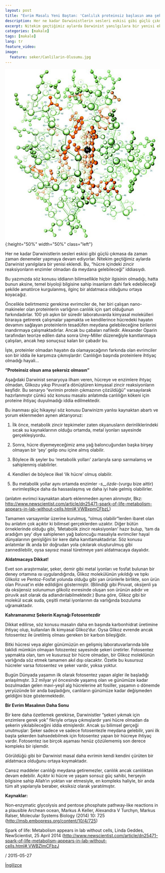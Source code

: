 ```yaml
---
layout: post
title: "Evrim Masalı Yeni Baştan: 'Canlılık proteinsiz başlasın ama şekersiz olmasın'"
description: Her ne kadar Darwinistlerin sesleri eskisi gibi güçlü çıkmasa da zaman zaman denemeler yapmaya devam ediyorlar.
excerpt: Nitekim geçtiğimiz aylarda Darwinist yanılgılara bir yenisi eklendi.
categories: [makale]
tags: [makale]
lang: tr
feature_video: 
image:
  feature: seker/Canlilarin-Olusumu.jpg
---
```


![Evrim Masalı](/images/seker/cytochrome.jpg  "Evrim Masalı"){:height="50%" width="50%" class="left"}

Her ne kadar Darwinistlerin sesleri eskisi gibi güçlü çıkmasa da zaman zaman denemeler yapmaya devam ediyorlar. Nitekim geçtiğimiz aylarda Darwinist yanılgılara bir yenisi eklendi. Bu, “hücre içindeki zincir reaksiyonların enzimler olmadan da meydana gelebileceği” iddiasıydı.

Bu yazımızda söz konusu iddianın bilimsellikle hiçbir ilgisinin olmadığı, hatta bunun aksine, temel biyoloji bilgisine sahip insanların dahi fark edebileceği şekilde amatörce kurgulanmış, ilginç bir aldatmaca olduğunu ortaya koyacağız.

Öncelikle belirtmemiz gerekirse evrimciler de, her biri çalışan nano-makineler olan proteinlerin varlığının canlılık için şart olduğunun farkındadırlar. 100 yılı aşkın bir süredir laboratuvarda kimyasal molekülleri biraraya getirerek çalışmalar yapmakta ve kendilerince hücredeki hayatın devamını sağlayan proteinlerin tesadüfen meydana gelebileceğine birilerini inandırmaya çalışmaktadırlar. Ancak bu çabaları nafiledir. Alexander Oparin tarafından teorize edilen daha sonra Urey-Miller düzeneğiyle kanıtlanmaya çalışılan, ancak hep sonuçsuz kalan bir çabadır bu.

İşte, proteinler olmadan hayatın da olamayacağının farkında olan evrimciler son bir iddia ile karşımıza çıkmışlardır: Canlılığın başında proteinlere ihtiyaç olmadığı hayali…

**“Proteinsiz olsun ama şekersiz olmasın”**

Aşağıdaki Darwinist senaryoya ilham veren, hücreye ve enzimlere ihtyaç olmadan, Glikozu yıkıp Piruvat’a dönüştüren kimyasal zincir reaksiyonların keşfidir. Bu senaryo “evrimin protein çıkmazının çözüldüğü” varsayılarak hazırlanmıştır çünkü söz konusu masalsı anlatımda canlılığın kökeni için proteine ihtiyaç duyulmadığı iddia edilmektedir.

Bu inanması güç hikayeyi söz konusu Darwinizm yanlısı kaynaktan abartı ve yorum eklenmeden aynen aktarıyoruz:

1.    İlk önce, metabolik zincir tepkimeler zaten okyanusların derinliklerindeki sıcak su kaynaklarının olduğu ortamda, metal iyonları sayesinde gerçekleşiyordu.

2.    Sonra, hücre diyemeyeceğimiz ama yağ baloncuğundan başka birşey olmayan bir ‘şey’ gelip onu içine almış olabilir.

3.    Böylece ilk şeyler bu ‘metabolik yolları’ zarlarıyla sarıp sarmalamış ve sahiplenmiş olabilirler.

4.    Kendileri de böylece ilkel ‘ilk hücre’ olmuş olabilir.

5.    Bu metabolik yollar aynı ortamda enzimler -_s__özde_\-(vurgu bize aittir) evrimleştikçe daha da hassaslaşmış ve daha iyi hale gelmiş olabilirler.

(anlatım evrimci kaynaktan abartı eklenmeden aynen alınmıştır, Bkz: http://www.newscientist.com/article/dn25471-spark-of-life-metabolism-appears-in-lab-without-cells.html#.VWBxpmCFbzL)

Tamamen varsayımlar üzerine kurulmuş, “olmuş olabilir”lerden ibaret olan bu anlatım çok açıktır ki bilimsel gerçeklerden uzaktır. Diğer bütün örneklerinde olduğu gibi, ‘Metabolik zincir reaksiyonları’ hazır bulup, ‘tam da aradığım şey’ diye sahiplenen yağ baloncuğu masalıyla evrimciler hayal dünyalarının genişliğini bir kere daha kanıtlamaktadırlar. Söz konusu anlatımlar ilk anda bir doğrudan yola çıkılarak oluşturulmuş gibi zannedilebilir, oysa sayısız masal türetmeye yani aldatmacaya dayalıdır.

**Aldatmacaya Dikkat!**

Evet son araştırmalar, şeker, demir gibi metal iyonları ve fosfat bulunan bir deney ortamına ısı uygulandığında, Glikoz molekülünün yıkıldığı ve tıpkı Glikoliz ve Pentoz-Fosfat yolunda olduğu gibi yan ürünlerle birlikte, son ürün olan Piruvat’ın elde edildiğini göstermiştir. (Bilindiği gibi Piruvat, oksijenli ya da oksijensiz solunumun glikoliz evresinde oluşan son ürünün adıdır ve piruvik asit olarak da adlandırılabilmektedir.) Buna göre, Glikoz gibi bir molekül sıcak suda, çeşitli metal iyonlarının da varlığında bozuluma uğramaktadır.

**Kahramanımız Şekerin Kaynağı Fotosentezdir**

Dikkat edilirse, söz konusu masalın daha en başında karbonhidrat üretimine ihtiyaç olup, kullanılan ilk kimyasal Glikoz’dur. Oysa Glikoz evrende ancak fotosentez ile üretilmiş olması gereken bir karbon bileşiğidir.

Bitki hücresi veya algler günümüzün en gelişmiş laboratuvarlarında bile taklidi mümkün olmayan fotozentez sayesinde şekeri üretirler. Fotosentez yapmakta olan, tam ve kusursuz bir hücre olmadan, bir Glikoz moleklünün varlığında söz etmek tamamen akıl dışı olacaktır. Özetle bu kusursuz hücreler varsa fotosentez ve şeker vardır, yoksa yoktur.

Bugün Dünyada yaşamın ilk olarak fotosentez yapan algler ile başladığı anlaşılmıştır. 3.2 milyar yıl öncesinde yaşamış olan ve günümüze kadar bozulmadan gelen mavi-yeşil alg hücrelerine ait fosiller, yaşamın o dönemde yeryüzünde bir anda başladığını, canlıların günümüze kadar değişmeden geldiğini bize göstermektedir.

**Bir Evrim Masalının Daha Sonu**

Bir kere daha özetlemek gerekirse, Darwinistler “şekeri yıkmak için enzimlere gerek yok” fikriyle ortaya çıkmışlardır yani hücre olmadan da şekerin yıkılabileceğini iddia etmişlerdir. Ancak şu bilimsel gerçeği unutmuşlar: Şeker sadece ve sadece fotosentezle meydana gelebilir, yani ilk başta şekerden bahsedebilmek için fotosentez yapan bir hücreye ihtiyaç vardır. Fotosentez ise birçok aşaması henüz çözülememiş son derece kompleks bir işlemdir.

Görüldüğü gibi bir Darwinist masal daha evrimin kendi kendini çürüten bir aldatmaca olduğunu ortaya koymaktadır.

Cansız maddeler canlılığı meydana getiremezler, canlılık ancak canlılıktan devam edebilir. Açıktır ki hücre ve yaşam sonsuz güç sahibi, herşeyin bilgisine sahip Allah’ın yoktan var etmesiyle, en kompleks haliyle, bir anda tüm alt yapılarıyla beraber, eksiksiz olarak yaratılmıştır.

**Kaynaklar:**

Non‐enzymatic glycolysis and pentose phosphate pathway‐like reactions in a plausible Archean ocean, Markus A Keller, Alexandra V Turchyn, Markus Ralser, Molecular Systems Biology (2014) 10: 725 (http://msb.embopress.org/content/10/4/725)

Spark of life: Metabolism appears in lab without cells, Linda Geddes, NewScientist, 25 April 2014
(http://www.newscientist.com/article/dn25471-spark-of-life-metabolism-appears-in-lab-without-cells.html#.VWBZImCFbzJ



/ 2015-05-27

[İngilizce](https://web.archive.org/web/20150819041953/http://www.darwinism-watch.com/index.php?git=makale&medya_turu=204556)

